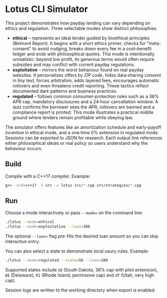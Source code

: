 # Lotus CLI Simulator

This project demonstrates how payday lending can vary depending on ethics and regulation. Three selectable modes show distinct philosophies:

- **ethical** – represents an ideal lender guided by bioethical principles (Belmont Report). It begins with a short ethics primer, checks for "meta-consent" to avoid nudging, breaks down every fee in a cost–benefit ledger and ends with philosophical quotes. This mode is intentionally unrealistic: beyond low profit, its generous terms would often require subsidies and may conflict with current payday regulations.
- **exploitative** – mirrors the worst behaviour found on real payday websites. It personalizes offers by ZIP code, hides data‑sharing consent in tiny text, forces arbitration, adds layered fees, encourages automatic rollovers and even threatens credit reporting. These tactics reflect documented dark patterns and business practices.
- **regulated** – follows common consumer‑protection rules such as a 36% APR cap, mandatory disclosures and a 24‑hour cancellation window. A quiz confirms the borrower sees the APR, rollovers are banned and a compliance report is printed. This mode illustrates a practical middle ground where lenders remain profitable while obeying law.

The simulator offers features like an amortization schedule and early‑payoff incentive in ethical mode, and a one‑time 0% extension in regulated mode. Sessions can be exported to JSON for research. Each output line references either philosophical ideals or real policy so users understand why the behaviour occurs.

## Build
Compile with a C++17 compiler. Example:

```bash
g++ -std=c++17 -I src -o lotus src/*.cpp src/strategies/*.cpp
```

## Run
Choose a mode interactively or pass `--mode=` on the command line:

```bash
./lotus --mode=ethical
./lotus --mode=exploitative --loan=300
```

The optional `--loan=` flag pre-fills the desired loan amount so you can skip
interactive entry.

You can also select a state to demonstrate local usury rules. Example:

```bash
./lotus --mode=regulated --state=SD --loan=200
```

Supported states include `SD` (South Dakota, 36% cap with pilot extension), `DE`
(Delaware), `RI` (Rhode Island, permissive cap) and `UT` (Utah, very high cap).

Session logs are written to the working directory when export is enabled.
